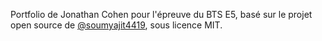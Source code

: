 Portfolio de Jonathan Cohen pour l'épreuve du BTS E5, basé sur le projet open source de [@soumyajit4419](https://github.com/soumyajit4419/Portfolio), sous licence MIT.
